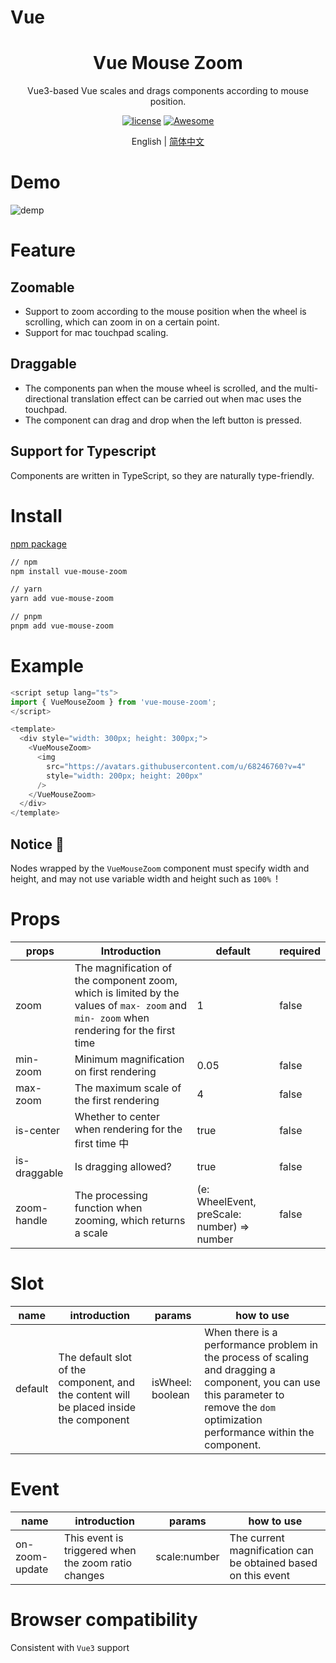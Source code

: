 # Vue

<div align="center">
  <h1>Vue Mouse Zoom</h1>
</div>

<div align="center">

Vue3-based Vue scales and drags components according to mouse position.

[![license](https://img.shields.io/badge/license-MIT-blue.svg)](https://github.com/arco-design/arco-design/blob/main/LICENSE)
[![Awesome](https://cdn.rawgit.com/sindresorhus/awesome/d7305f38d29fed78fa85652e3a63e154dd8e8829/media/badge.svg)](https://github.com/zhaoyuqiqi/mouse-zoom)

</div>

<div align="center">

English | [简体中文](./README.zh-CN.md)

</div>

# Demo

![demp](packages/vue-mouse-zoom/20240531174402_rec_.gif)

# Feature

## Zoomable

- Support to zoom according to the mouse position when the wheel is scrolling, which can zoom in on a certain point.
- Support for mac touchpad scaling.

## Draggable

- The components pan when the mouse wheel is scrolled, and the multi-directional translation effect can be carried out when mac uses the touchpad.
- The component can drag and drop when the left button is pressed.

## Support for Typescript

Components are written in TypeScript, so they are naturally type-friendly.

# Install

[npm package](https://www.npmjs.com/package/vue-mouse-zoom)

```bash
// npm
npm install vue-mouse-zoom

// yarn
yarn add vue-mouse-zoom

// pnpm
pnpm add vue-mouse-zoom
```

# Example

```typescript
<script setup lang="ts">
import { VueMouseZoom } from 'vue-mouse-zoom';
</script>

<template>
  <div style="width: 300px; height: 300px;">
    <VueMouseZoom>
      <img
        src="https://avatars.githubusercontent.com/u/68246760?v=4"
        style="width: 200px; height: 200px"
      />
    </VueMouseZoom>
  </div>
</template>

```

## Notice 📢

Nodes wrapped by the `VueMouseZoom` component must specify width and height, and may not use variable width and height such as `100% `!

# Props

| props        | Introduction                                                                                                                             | default                                     | required |
| ------------ | ---------------------------------------------------------------------------------------------------------------------------------------- | ------------------------------------------- | -------- |
| zoom         | The magnification of the component zoom, which is limited by the values of `max- zoom` and `min- zoom` when rendering for the first time | 1                                           | false    |
| min-zoom     | Minimum magnification on first rendering                                                                                                 | 0.05                                        | false    |
| max-zoom     | The maximum scale of the first rendering                                                                                                 | 4                                           | false    |
| is-center    | Whether to center when rendering for the first time 中                                                                                   | true                                        | false    |
| is-draggable | Is dragging allowed?                                                                                                                     | true                                        | false    |
| zoom-handle  | The processing function when zooming, which returns a scale                                                                              | (e: WheelEvent, preScale: number) => number | false    |

# Slot

| name    | introduction                                                                           | params           | how to use                                                                                                                                                                            |
| ------- | -------------------------------------------------------------------------------------- | ---------------- | ------------------------------------------------------------------------------------------------------------------------------------------------------------------------------------- |
| default | The default slot of the component, and the content will be placed inside the component | isWheel: boolean | When there is a performance problem in the process of scaling and dragging a component, you can use this parameter to remove the `dom` optimization performance within the component. |

# Event

| name           | introduction                                        | params       | how to use                                                    |
| -------------- | --------------------------------------------------- | ------------ | ------------------------------------------------------------- |
| on-zoom-update | This event is triggered when the zoom ratio changes | scale:number | The current magnification can be obtained based on this event |

# Browser compatibility

Consistent with `Vue3` support
